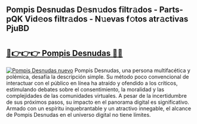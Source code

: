 ## Pompis Desnudas D𝚎sn𝚞dos filtr𝚊dos - Parts-pQK Vid𝚎os filtr𝚊dos - N𝚞evas f𝚘tos atr𝚊ctivas PjuBD

# <h2><a href="http://mb43nns.tromn.icu/?c=Pompis+Desnudas">🔗👉👉👉 Pompis Desnudas 🔗🔗</a></h2>

[![Pompis Desnudas nuevo](https://i.imgur.com/pEAQMta.gif)](http://mb43nns.tromn.icu/?c=Pompis+Desnudas)
Pompis Desnudas, una persona multifacética y polémica, desafía la descripción simple. Su método poco convencional de interactuar con el público en línea ha atraído y ofendido a los críticos, estimulando debates sobre el consentimiento, la moralidad y las complejidades de las comunidades virtuales. A pesar de la incertidumbre de sus próximos pasos, su impacto en el panorama digital es significativo. Armado con un espíritu inquebrantable y un atractivo innegable, el alcance de Pompis Desnudas en el universo digital no tiene límites.
